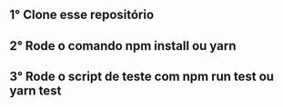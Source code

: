 ## 1° Clone esse repositório

## 2° Rode o comando npm install ou yarn

## 3° Rode o script de teste com npm run test ou yarn test